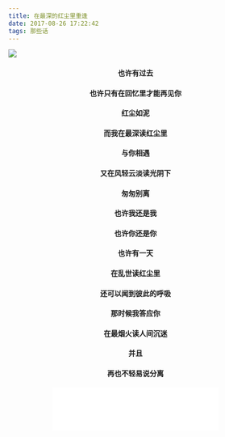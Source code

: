 ```yaml
---
title: 在最深的红尘里重逢
date: 2017-08-26 17:22:42
tags: 那些话
---
```


![](http://ww1.sinaimg.cn/large/005Y4715gy1fix96cxv6qj31090hitzx.jpg)

 #### <center>也许有过去</center>

 #### <center>也许只有在回忆里才能再见你</center>

 #### <center>红尘如泥</center>

 #### <center>而我在最深读红尘里</center>

 #### <center>与你相遇</center>

 #### <center>又在风轻云淡读光阴下</center>

 #### <center>匆匆别离</center>


 #### <center>也许我还是我</center>

 #### <center>也许你还是你</center>

 #### <center>也许有一天</center>

 #### <center>在乱世读红尘里</center>

 #### <center>还可以闻到彼此的呼吸</center>

 #### <center>那时候我答应你</center>

 #### <center>在最烟火读人间沉迷</center>

 #### <center>并且</center>

 #### <center>再也不轻易说分离</center>

<center><iframe frameborder="no" border="0" marginwidth="0" marginheight="0" width=330 height=86 src="//music.163.com/outchain/player?type=2&id=5249737&auto=1&height=66"></iframe></center>

